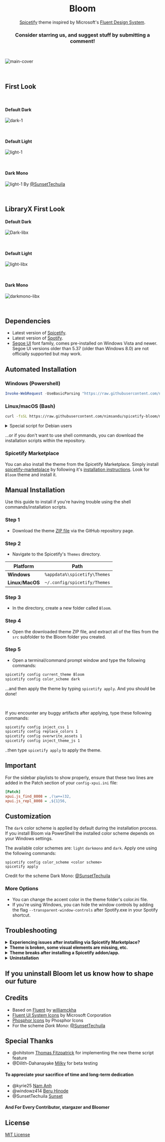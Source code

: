 <div align="center">
  <h1>Bloom</h1>

  [Spicetify](https://github.com/khanhas/spicetify-cli) theme inspired by Microsoft's [Fluent Design System](https://www.microsoft.com/design/fluent).  

### **Consider starring us, and suggest stuff by submitting a comment!**

</div>

<br>

![main-cover](https://raw.githubusercontent.com/nimsandu/spicetify-bloom/main/images/bloom_cover.jpg)

<br>

## First Look

<br>

#### **Default Dark**

![dark-1](https://raw.githubusercontent.com/nimsandu/spicetify-bloom/main/images/dark.png)

<br>

#### **Default Light**

![light-1](https://raw.githubusercontent.com/nimsandu/spicetify-bloom/main/images/light.png)

<br>

#### **Dark Mono**

![light-1](https://raw.githubusercontent.com/nimsandu/spicetify-bloom/main/images/darkmono.png)
By [@SunsetTechuila](https://github.com/SunsetTechuila)

<br>

## **LibraryX First Look**

#### **Default Dark**

![Dark-libx](https://github.com/nimsandu/spicetify-bloom/blob/58b8799bfc963c87d97b5eff1cb1faf48f15c5f3/images/libx_dark.jpg)

<br>

#### **Default Light**

![light-libx](https://github.com/nimsandu/spicetify-bloom/blob/58b8799bfc963c87d97b5eff1cb1faf48f15c5f3/images/libx_light.jpg)

<br>

#### **Dark Mono**

![darkmono-libx](https://github.com/nimsandu/spicetify-bloom/blob/58b8799bfc963c87d97b5eff1cb1faf48f15c5f3/images/libx_darkmono.jpg)

<br>

## Dependencies

- Latest version of [Spicetify](https://github.com/spicetify/spicetify-cli).
- Latest version of [Spotify](https://www.spotify.com/download).
- [Segoe UI](https://en.wikipedia.org/wiki/Segoe#Segoe_UI) font family, comes pre-installed on Windows Vista and newer.
  Segoe UI versions older than 5.37 (older than Windows 8.0) are not officially supported but may work.

## Automated Installation

### Windows (Powershell)

```powershell
Invoke-WebRequest -UseBasicParsing "https://raw.githubusercontent.com/nimsandu/spicetify-bloom/main/install/install.ps1" | Invoke-Expression
```

### Linux/macOS (Bash)

```bash
curl -fsSL https://raw.githubusercontent.com/nimsandu/spicetify-bloom/main/install/install.sh | bash
```

<details>
    <summary>Special script for Debian users</summary>
<p>Replace `install.sh` in the above command with `install_debian.sh`. Spotify made a derp that it doesn't work on some Debian installations. Passing `--no-zygote` flag to it will fix this issue, which also means we also need to add it to launcher entry. `install_debian.sh` script's whole purpose is to run the `install.sh` as usual, then applying the fix. Issues about it are welcome!</p>

#### credit [@windowz414](https://github.com/windowz414) for the script

</details>

...or if you don't want to use shell commands, you can download the installation scripts within the repository.

### Spicetify Marketplace

You can also install the theme from the Spicetify Marketplace.
Simply install [spicetify-marketplace](https://github.com/spicetify/spicetify-marketplace) by following it's
[installation instructions](https://github.com/spicetify/spicetify-marketplace/wiki/Installation). Look for `Bloom` theme and install it.

## Manual Installation

Use this guide to install if you're having trouble using the shell commands/installation scripts.

### Step 1

- Download the theme [ZIP file](https://github.com/nimsandu/spicetify-bloom/archive/refs/heads/main.zip) via the GitHub repository page.

### Step 2

- Navigate to the Spicetify's `Themes` directory.

| Platform            | Path                              |
| ------------------- | --------------------------------- |
| **Windows**         | `%appdata%\spicetify\Themes`      |
| **Linux**/**MacOS** | `~/.config/spicetify/Themes`      |

### Step 3

- In the directory, create a new folder called `Bloom`.

### Step 4

- Open the downloaded theme ZIP file, and extract all of the files from the `src` subfolder to the Bloom folder you created.

### Step 5

- Open a terminal/command prompt window and type the following commands:

```bash
spicetify config current_theme Bloom
spicetify config color_scheme dark
```

...and then apply the theme by typing `spicetify apply`. And you should be done!

<br>

If you encounter any buggy artifacts after applying, type these following commands:

```sh
spicetify config inject_css 1
spicetify config replace_colors 1
spicetify config overwrite_assets 1
spicetify config inject_theme_js 1
```

..then type `spicetify apply` to apply the theme.

## Important

For the sidebar playlists to show properly, ensure that these two lines are added in the Patch section of your `config-xpui.ini` file:

```ini
[Patch]
xpui.js_find_8008 = ,(\w+=)32,
xpui.js_repl_8008 = ,${1}56,
```

## Customization

The `dark` color scheme is applied by default during the installation process. If you install Bloom via PowerShell the installed color scheme depends on your Windows settings.

The available color schemes are: `light` `darkmono` and `dark`. Apply one using the following commands:

```
spicetify config color_scheme <color scheme>
spicetify apply
```

Credit for the scheme Dark Mono: [@SunsetTechuila](https://github.com/SunsetTechuila)

### More Options

- You can change the accent color in the theme folder's color.ini file.  
- If you're using Windows, you can hide the window controls by adding the flag `--transparent-window-controls` after Spotify.exe in your Spotify shortcut.  

## Troubleshooting

<details>
  <summary><b>Experiencing issues after installing via Spicetify Marketplace?</b></summary>
<blockquote> If you're experiencing issues after installing the theme via the Spicetify Marketplace, reset it by going to the Spicetify Marketplace settings, then scroll all the way down until you see the "Reset Marketplace" button. After that, proceed to install the theme using the instation methods shown above. </blockquote>
</details>

<details>
  <summary><b>Theme is broken, some visual elements are missing, etc.</b></summary>
<blockquote> Spotify releases updates very frequently, and when that happens, it's common for things to break. Generally, we'll be able to fix these issues, but there are certain issues that are out of our control. If you experience such an issue, please report them via the repository's issues page.
</details>

<details>
  <summary><b>Theme breaks after installing a Spicetify addon/app.</b></summary>
<blockquote> This occurs rather because the custom app doesnt exist. Check Spicetify repositories if it indeed exists in that exact package name and open an issue on this repo if it does for a more extended testing. </blockquote>

#### credit [@windowz414](https://github.com/windowz414) for the troubleshooting

</details>

<details>
  <summary><b>Uninstallation</b></summary>
  <blockquote>uninstallation

  1. Restore Spotify to original state
    ![image](https://user-images.githubusercontent.com/80559769/188782496-a38e4195-089d-4a73-80d7-eb7493db280e.png)

  2. Delete spicetify files in appdata. Local and roaming
    ![image](https://user-images.githubusercontent.com/80559769/188782730-24c13c8a-3264-4fe9-808b-62b6beb0f7d7.png)
    ![image](https://user-images.githubusercontent.com/80559769/188782810-776ce017-de18-449d-b0b3-3523e3d02f45.png)

  3. Use PowerShell to install spicetify and Bloom
    ![image](https://user-images.githubusercontent.com/80559769/188782914-c5e9e66d-de83-4b83-9f35-f2b0d78a062b.png)

  4. Restart and apply to Spotify
    ![image](https://user-images.githubusercontent.com/80559769/188783021-dd9e683a-c433-4d42-975a-e3c685d75f96.png)

#### credit [@Georgetheasian](https://github.com/Georgetheasian) for the uninstallation guide

 </details>

## If you uninstall Bloom let us know how to shape our future

## Credits

- Based on [Fluent](https://github.com/williamckha/spicetify-fluent) by [williamckha](https://github.com/williamckha)  
- [Fluent UI System Icons](https://github.com/microsoft/fluentui-system-icons) by Microsoft Corporation  
- [Phosphor Icons](https://github.com/phosphor-icons/phosphor-icons) by Phosphor Icons
- For the scheme *Dark Mono*: [@SunsetTechuila](https://github.com/SunsetTechuila)

## Special Thanks

- @ohitstom [Thomas Fitzpatrick](https://github.com/ohitstom) for implementing the new theme script feature
- @Dilith-Dahanayake [Milky](https://github.com/Dilith-Dahanayake) for beta testing

#### To appreciate your sacrifice of time and long-term dedication

- @kyrie25 [Nam Anh](https://github.com/kyrie25)
- @windowz414 [Beru Hinode](https://github.com/windowz414)
- @SunsetTechuila [Sunset](https://github.com/SunsetTechuila)

#### And For Every Contributor, stargazer and Bloomer

## License

[MIT License](LICENSE)
